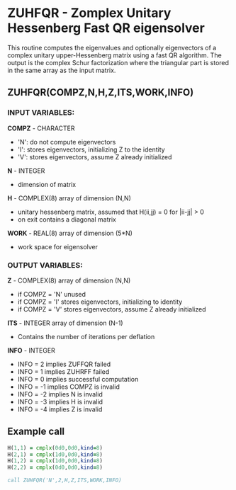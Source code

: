 # ZUHFQR - Zomplex Unitary Hessenberg Fast QR eigensolver #

This routine computes the eigenvalues and optionally eigenvectors of a 
complex unitary upper-Hessenberg matrix using a fast QR algorithm. The output is the complex Schur factorization where the triangular part is stored in the same array as the input matrix.

## ZUHFQR(COMPZ,N,H,Z,ITS,WORK,INFO) ##

### INPUT VARIABLES: ###

__COMPZ__ - CHARACTER
 - 'N': do not compute eigenvectors
 - 'I': stores eigenvectors, initializing Z to the identity
 - 'V': stores eigenvectors, assume Z already initialized

__N__ - INTEGER
 - dimension of matrix

__H__ - COMPLEX(8) array of dimension (N,N)
 - unitary hessenberg matrix, assumed that H(ii,jj) = 0 for |ii-jj| > 0
 - on exit contains a diagonal matrix  

__WORK__ - REAL(8) array of dimension (5*N)
 - work space for eigensolver

### OUTPUT VARIABLES: ###

__Z__ - COMPLEX(8) array of dimension (N,N)
 - if COMPZ = 'N' unused
 - if COMPZ = 'I' stores eigenvectors, initializing to identity 
 - if COMPZ = 'V' stores eigenvectors, assume Z already initialized

__ITS__ - INTEGER array of dimension (N-1)
 - Contains the number of iterations per deflation

__INFO__ - INTEGER
 - INFO = 2 implies ZUFFQR failed
 - INFO = 1 implies ZUHRFF failed
 - INFO = 0 implies successful computation
 - INFO = -1 implies COMPZ is invalid
 - INFO = -2 implies N is invalid
 - INFO = -3 implies H is invalid
 - INFO = -4 implies Z is invalid

## Example call ##
```fortran
H(1,1) = cmplx(0d0,0d0,kind=8)
H(2,1) = cmplx(1d0,0d0,kind=8)
H(1,2) = cmplx(1d0,0d0,kind=8)
H(2,2) = cmplx(0d0,0d0,kind=8)

call ZUHFQR('N',2,H,Z,ITS,WORK,INFO)
```
